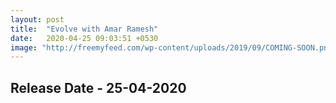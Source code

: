 ```yaml
---
layout: post
title:  "Evolve with Amar Ramesh"
date:   2020-04-25 09:03:51 +0530
image: "http://freemyfeed.com/wp-content/uploads/2019/09/COMING-SOON.png"
---
```


 

<h2>Release Date - 25-04-2020</h2>

 

